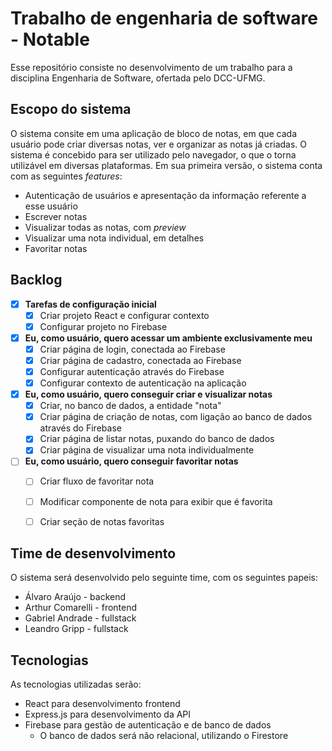 # Trabalho de engenharia de software - Notable
Esse repositório consiste no desenvolvimento de um trabalho para a disciplina Engenharia de Software, ofertada pelo DCC-UFMG.

## Escopo do sistema
O sistema consite em uma aplicação de bloco de notas, em que cada usuário pode criar diversas notas, ver e organizar as notas já criadas. O sistema é concebido para ser utilizado pelo navegador, o que o torna utilizável em diversas plataformas. Em sua primeira versão, o sistema conta com as seguintes *features*:

- Autenticação de usuários e apresentação da informação referente a esse usuário
- Escrever notas
- Visualizar todas as notas, com *preview*
- Visualizar uma nota individual, em detalhes
- Favoritar notas

## Backlog
- [x] **Tarefas de configuração inicial**
	- [x] Criar projeto React e configurar contexto
	- [x] Configurar projeto no Firebase

- [x] **Eu, como usuário, quero acessar um ambiente exclusivamente meu**
	- [x] Criar página de login, conectada ao Firebase
	- [x] Criar página de cadastro, conectada ao Firebase
	- [x] Configurar autenticação através do Firebase
	- [x] Configurar contexto de autenticação na aplicação

- [x] **Eu, como usuário, quero conseguir criar e visualizar notas**
	- [x] Criar, no banco de dados, a entidade "nota"
	- [x] Criar página de criação de notas, com ligação ao banco de dados através do Firebase
	- [x] Criar página de listar notas, puxando do banco de dados
	- [x] Criar página de visualizar uma nota individualmente

- [ ] **Eu, como usuário, quero conseguir favoritar notas**
	- [ ] Criar fluxo de favoritar nota
	- [ ] Modificar componente de nota para exibir que é favorita
	- [ ] Criar seção de notas favoritas


## Time de desenvolvimento
O sistema será desenvolvido pelo seguinte time, com os seguintes papeis:

- Álvaro Araújo - backend
- Arthur Comarelli - frontend
- Gabriel Andrade - fullstack
- Leandro Gripp - fullstack

## Tecnologias
As tecnologias utilizadas serão:

- React para desenvolvimento frontend
- Express.js para desenvolvimento da API
- Firebase para gestão de autenticação e de banco de dados
  - O banco de dados será não relacional, utilizando o Firestore
